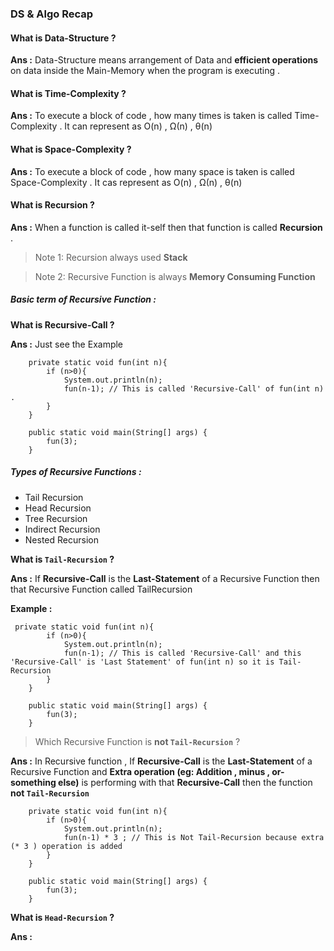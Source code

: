 
### DS & Algo Recap 

#### What is Data-Structure ?
**Ans :** Data-Structure means arrangement of Data and **efficient operations** on 
data inside the Main-Memory when the program is executing .

#### What is Time-Complexity ?
**Ans :** To execute a block of code , how many times is taken is called Time-Complexity .
It can represent as O(n) , Ω(n) , θ(n)

#### What is Space-Complexity ?
**Ans :** To execute a block of code , how many space is taken is called Space-Complexity .
It cas represent as O(n) , Ω(n) , θ(n)

#### What is Recursion ?
**Ans :** When a function is called it-self then that function is called **Recursion** .

>Note 1: Recursion always used **Stack**

>Note 2: Recursive Function is always **Memory Consuming Function**

##### Basic term of Recursive Function :

**What is Recursive-Call ?**

**Ans :** Just see the Example 

```
    private static void fun(int n){
        if (n>0){
            System.out.println(n);
            fun(n-1); // This is called 'Recursive-Call' of fun(int n) .
        }
    }

    public static void main(String[] args) {
        fun(3);
    }

```


##### Types of Recursive Functions : 

- Tail Recursion
- Head Recursion
- Tree Recursion
- Indirect Recursion
- Nested Recursion


**What is `Tail-Recursion` ?**

**Ans :** If **Recursive-Call** is the **Last-Statement** of a Recursive Function then that Recursive Function called TailRecursion

**Example :** 

```
 private static void fun(int n){
        if (n>0){
            System.out.println(n);
            fun(n-1); // This is called 'Recursive-Call' and this 'Recursive-Call' is 'Last Statement' of fun(int n) so it is Tail-Recursion
        }
    }

    public static void main(String[] args) {
        fun(3);
    }
```

> Which Recursive Function is **not `Tail-Recursion`** ?

**Ans :** In Recursive function , If **Recursive-Call** is the **Last-Statement** of a Recursive Function
and **Extra operation (eg: Addition , minus , or-something else)**
is performing with that **Recursive-Call** then the function **not `Tail-Recursion`**


```
    private static void fun(int n){
        if (n>0){
            System.out.println(n);
            fun(n-1) * 3 ; // This is Not Tail-Recursion because extra (* 3 ) operation is added 
        }
    }

    public static void main(String[] args) {
        fun(3);
    }
```
 
 


**What is `Head-Recursion` ?**

**Ans :** 
